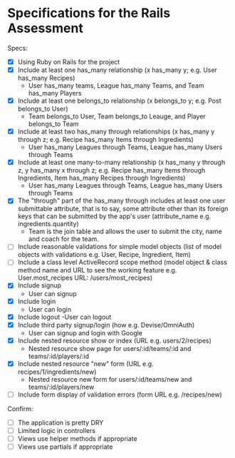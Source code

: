 # Specifications for the Rails Assessment

Specs:
- [x] Using Ruby on Rails for the project
- [x] Include at least one has_many relationship (x has_many y; e.g. User has_many Recipes) 
    - User has_many teams, League has_many Teams, and Team has_many Players
- [x] Include at least one belongs_to relationship (x belongs_to y; e.g. Post belongs_to User) 
    - Team belongs_to User, Team belongs_to Leauge, and Player belongs_to Team
- [x] Include at least two has_many through relationships (x has_many y through z; e.g. Recipe has_many Items through Ingredients) 
    - User has_many Leagues through Teams, League has_many Users through Teams
- [x] Include at least one many-to-many relationship (x has_many y through z, y has_many x through z; e.g. Recipe has_many Items through Ingredients, Item has_many Recipes through Ingredients) 
    - User has_many Leagues through Teams, League has_many Users through Teams
- [x] The "through" part of the has_many through includes at least one user submittable attribute, that is to say, some attribute other than its foreign keys that can be submitted by the app's user (attribute_name e.g. ingredients.quantity) 
    - Team is the join table and allows the user to submit the city, name and coach for the team. 
- [ ] Include reasonable validations for simple model objects (list of model objects with validations e.g. User, Recipe, Ingredient, Item)
- [ ] Include a class level ActiveRecord scope method (model object & class method name and URL to see the working feature e.g. User.most_recipes URL: /users/most_recipes)
- [x] Include signup
    - User can signup
- [x] Include login
    - User can login
- [x] Include logout
    -User can logout
- [x] Include third party signup/login (how e.g. Devise/OmniAuth)
    - User can signup and login with Google
- [x] Include nested resource show or index (URL e.g. users/2/recipes)
    - Nested resource show page for users/:id/teams/:id and teams/:id/players/:id
- [x] Include nested resource "new" form (URL e.g. recipes/1/ingredients/new)
    - Nested resource new form for users/:id/teams/new and teams/:id/players/new
- [ ] Include form display of validation errors (form URL e.g. /recipes/new)

Confirm:
- [ ] The application is pretty DRY
- [ ] Limited logic in controllers
- [ ] Views use helper methods if appropriate
- [ ] Views use partials if appropriate